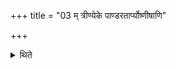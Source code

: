 +++
title = "03 म् त्रीण्येके पाण्डरतार्प्योष्णीषाणि"

+++

<details><summary>थिते</summary>

म् त्रीण्येके पाण्डरतार्प्योष्णीषाणि ३
</details>
